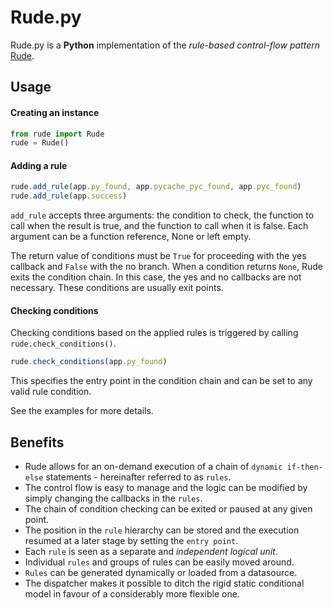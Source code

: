 # Rude.py
Rude.py is a **Python** implementation of the *rule-based control-flow pattern* [Rude](https://github.com/kaisersparpick/Rude).

## Usage

#### Creating an instance
```python
from rude import Rude
rude = Rude()
```

#### Adding a rule

```js
rude.add_rule(app.py_found, app.pycache_pyc_found, app.pyc_found)
rude.add_rule(app.success)
```
`add_rule` accepts three arguments: the condition to check, the function to call when the result is true, and the function to call when it is false. Each argument can be a function reference, None or left empty.

The return value of conditions must be `True` for proceeding with the yes callback and `False` with the no branch. When a condition returns `None`, Rude exits the condition chain. In this case, the yes and no callbacks are not necessary. These conditions are usually exit points.

#### Checking conditions

Checking conditions based on the applied rules is triggered by calling `rude.check_conditions()`.

```js
rude.check_conditions(app.py_found)
```

This specifies the entry point in the condition chain and can be set to any valid rule condition.

See the examples for more details.

## Benefits

  - Rude allows for an on-demand execution of a chain of `dynamic if-then-else` statements - hereinafter referred to as `rules`.
  - The control flow is easy to manage and the logic can be modified by simply changing the callbacks in the `rules`.
  - The chain of condition checking can be exited or paused at any given point.
  - The position in the `rule` hierarchy can be stored and the execution resumed at a later stage by setting the `entry point`. 
  - Each `rule` is seen as a separate and *independent logical unit*.
  - Individual `rules` and groups of rules can be easily moved around.
  - `Rules` can be generated dynamically or loaded from a datasource. 
  - The dispatcher makes it possible to ditch the rigid static conditional model in favour of a considerably more flexible one.
